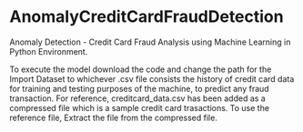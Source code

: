 # AnomalyCreditCardFraudDetection

Anomaly Detection - Credit Card Fraud Analysis using Machine Learning in Python Environment.

To execute the model download the code and change the path for the Import Dataset to whichever .csv file consists the history of credit card data for training and testing purposes of the machine, to predict any fraud transaction. For reference, creditcard_data.csv has been added as a compressed file which is a sample credit card trasactions. To use the reference file, Extract the file from the compressed file.
